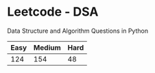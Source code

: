 # Leetcode - DSA

Data Structure and Algorithm Questions in Python

| Easy   |  Medium  | Hard |
|--------|----------|------|
|   124  |    154   |  48  |
